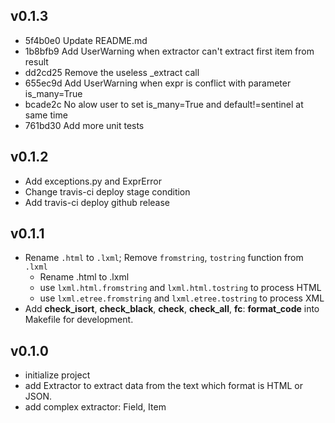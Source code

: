 ## v0.1.3

- 5f4b0e0 Update README.md
- 1b8bfb9 Add UserWarning when extractor can't extract first item from result
- dd2cd25 Remove the useless _extract call
- 655ec9d Add UserWarning when expr is conflict with parameter is_many=True
- bcade2c No alow user to set is_many=True and default!=sentinel at same time
- 761bd30 Add more unit tests

## v0.1.2

- Add exceptions.py and ExprError
- Change travis-ci deploy stage condition
- Add travis-ci deploy github release

## v0.1.1

- Rename `.html` to `.lxml`; Remove `fromstring`, `tostring` function from `.lxml`
    * Rename .html to .lxml
    * use `lxml.html.fromstring` and `lxml.html.tostring` to process HTML
    * use `lxml.etree.fromstring` and `lxml.etree.tostring` to process XML
- Add **check_isort**, **check_black**, **check**, **check_all**, **fc**: **format_code** into Makefile for development.

## v0.1.0

- initialize project
- add Extractor to extract data from the text which format is HTML or JSON.
- add complex extractor: Field, Item
